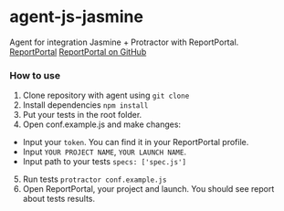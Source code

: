 # agent-js-jasmine
Agent for integration Jasmine + Protractor with ReportPortal.     
[ReportPortal](http://reportportal.io/)
[ReportPortal on GitHub](https://github.com/reportportal)

### How to use
1. Clone repository with agent using ```git clone```
2. Install dependencies ```npm install```
3. Put your tests in the root folder.
4. Open conf.example.js and make changes:
* Input your ```token```. You can find it in your ReportPortal profile.
* Input ```YOUR PROJECT NAME```, ```YOUR LAUNCH NAME```.
* Input path to your tests  ```specs: ['spec.js']```
5. Run tests  ```protractor conf.example.js```
6. Open ReportPortal, your project and launch. You should see report about tests results.


		
